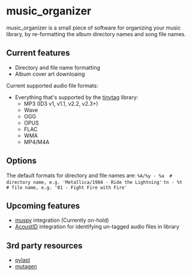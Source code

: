 music_organizer
===============
music_organizer is a small piece of software for organizing your music library, 
by re-formatting the album directory names and song file names.

Current features
----------------
* Directory and file name formatting
* Album cover art downloaing

Current supported audio file formats:
* Everything that's supported by the [tinytag](https://pypi.org/project/tinytag/) library:
    * MP3 (ID3 v1, v1.1, v2.2, v2.3+)
    * Wave
    * OGG
    * OPUS
    * FLAC
    * WMA
    * MP4/M4A 
   
Options
-------
The default formats for directory and file names are:
   `%A/%y - %a  # directory name, e.g. 'Metallica/1984 - Ride the Lightning'`
   `tn - %t     # file name, e.g. '01 - Fight Fire with Fire'`

Upcoming features
-----------------
* [muspy](https://muspy.com/) integration (Currently on-hold)
* [AcoustID](https://acoustid.org/) integration for identifying un-tagged audio files in library
    
3rd party resources
-------------------
* [pylast](https://pypi.org/project/pylast/)
* [mutagen](https://mutagen.readthedocs.io/en/latest/)
